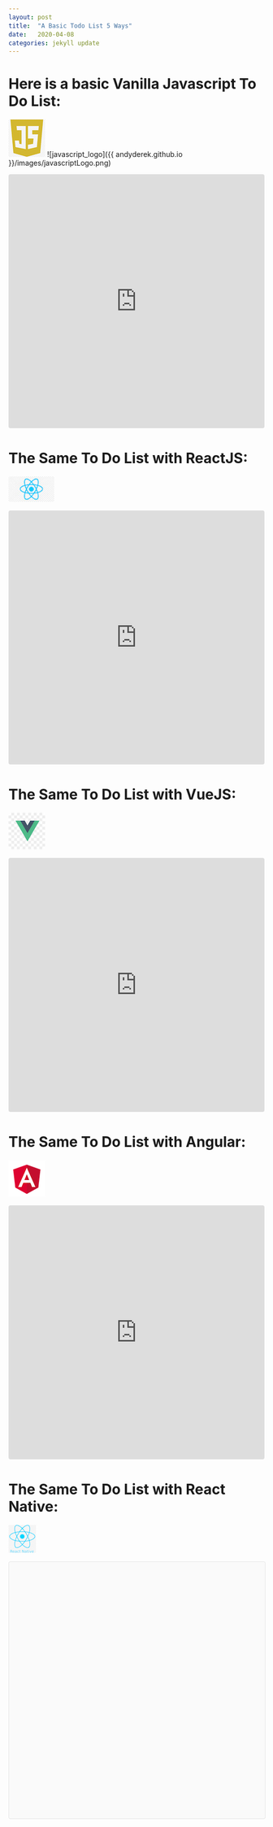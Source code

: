 ```yaml
---
layout: post
title:  "A Basic Todo List 5 Ways"
date:   2020-04-08 
categories: jekyll update
---
```


# Here is a basic Vanilla Javascript To Do List:
![](../images/javascriptLogo.png)
![javascript_logo]({{ andyderek.github.io }}/images/javascriptLogo.png)
<iframe
     src="https://codesandbox.io/embed/hopeful-beaver-kzof4?fontsize=14&hidenavigation=1&theme=dark"
     style="width:100%; height:500px; border:0; border-radius: 4px; overflow:hidden;"
     title="vanillaJSToDoList"
     allow="accelerometer; ambient-light-sensor; camera; encrypted-media; geolocation; gyroscope; hid; microphone; midi; payment; usb; vr"
     sandbox="allow-forms allow-modals allow-popups allow-presentation allow-same-origin allow-scripts"
   ></iframe>

# The Same To Do List with ReactJS:
![](../images/reactLogo.jpg)
<iframe
     src="https://codesandbox.io/embed/reactjstodolist-oebg7?fontsize=14&hidenavigation=1&theme=dark"
     style="width:100%; height:500px; border:0; border-radius: 4px; overflow:hidden;"
     title="reactJSTodoList"
     allow="accelerometer; ambient-light-sensor; camera; encrypted-media; geolocation; gyroscope; hid; microphone; midi; payment; usb; vr"
     sandbox="allow-forms allow-modals allow-popups allow-presentation allow-same-origin allow-scripts"
   ></iframe>

# The Same To Do List with VueJS:
![](../images/vueLogo.jpg)
<iframe
     src="https://codesandbox.io/embed/vuejstodolist-30237?autoresize=1&fontsize=14&hidenavigation=1&moduleview=1&theme=dark"
     style="width:100%; height:500px; border:0; border-radius: 4px; overflow:hidden;"
     title="vuejstodolist"
     allow="accelerometer; ambient-light-sensor; camera; encrypted-media; geolocation; gyroscope; hid; microphone; midi; payment; usb; vr"
     sandbox="allow-forms allow-modals allow-popups allow-presentation allow-same-origin allow-scripts"
   ></iframe>

# The Same To Do List with Angular:
![](../images/angular.png)
<iframe
     src="https://codesandbox.io/embed/angulartodolist-gjuyr?fontsize=14&hidenavigation=1&theme=dark"
     style="width:100%; height:500px; border:0; border-radius: 4px; overflow:hidden;"
     title="angularTodoList"
     allow="accelerometer; ambient-light-sensor; camera; encrypted-media; geolocation; gyroscope; hid; microphone; midi; payment; usb; vr"
     sandbox="allow-forms allow-modals allow-popups allow-presentation allow-same-origin allow-scripts"
   ></iframe>
   
# The Same To Do List with React Native:
![](../images/reactNativeLogo.png)
<div data-snack-id="@andyderek/f4e891" data-snack-platform="web" data-snack-preview="true" data-snack-theme="light" style="overflow:hidden;background:#fafafa;border:1px solid rgba(0,0,0,.08);border-radius:4px;height:505px;width:100%"></div><script async src="https://snack.expo.io/embed.js"></script>
